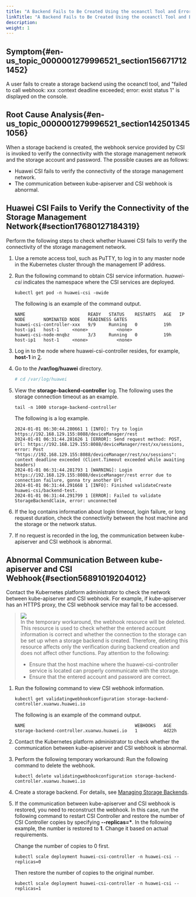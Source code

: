 ```yaml
---
title: "A Backend Fails to Be Created Using the oceanctl Tool and Error Message \"context deadline exceeded\" Is Displayed"
linkTitle: "A Backend Fails to Be Created Using the oceanctl Tool and Error Message \"context deadline exceeded\" Is Displayed"
description: 
weight: 1
---
```


## Symptom{#en-us_topic_0000001279996521_section1566717121452}

A user fails to create a storage backend using the oceanctl tool, and "failed to call webhook: xxx :context deadline exceeded; error: exist status 1" is displayed on the console.

## Root Cause Analysis{#en-us_topic_0000001279996521_section1425013451056}

When a storage backend is created, the webhook service provided by CSI is invoked to verify the connectivity with the storage management network and the storage account and password. The possible causes are as follows:

-   Huawei CSI fails to verify the connectivity of the storage management network.
-   The communication between kube-apiserver and CSI webhook is abnormal.

## Huawei CSI Fails to Verify the Connectivity of the Storage Management Network{#section17680127184319}

Perform the following steps to check whether Huawei CSI fails to verify the connectivity of the storage management network.

1.  Use a remote access tool, such as PuTTY, to log in to any master node in the Kubernetes cluster through the management IP address.
2.  <a name="li1895283018493"></a>Run the following command to obtain CSI service information.  _huawei-csi_  indicates the namespace where the CSI services are deployed.

    ```
    kubectl get pod -n huawei-csi -owide
    ```

    The following is an example of the command output.

    ```
    NAME                        READY   STATUS    RESTARTS   AGE   IP         NODE       NOMINATED NODE   READINESS GATES
    huawei-csi-controller-xxx   9/9     Running   0          19h   host-ip1   host-1     <none>           <none>
    huawei-csi-node-mnqbz       3/3     Running   0          19h   host-ip1   host-1     <none>           <none>
    ```

3.  Log in to the node where huawei-csi-controller resides, for example,  **host-1**  in  [2](#li1895283018493).
4.  Go to the  **/var/log/huawei**  directory.

    ```yaml
    # cd /var/log/huawei
    ```

5.  View the  **storage-backend-controller**  log. The following uses the storage connection timeout as an example.

    ```
    tail -n 1000 storage-backend-controller
    ```

    The following is a log example.

    ```
    2024-01-01 06:30:44.280661 1 [INFO]: Try to login https://192.168.129.155:8088/deviceManager/rest
    2024-01-01 06:31:44.281626 1 [ERROR]: Send request method: POST, Url: https://192.168.129.155:8088/deviceManager/rest/xx/sessions, error: Post "https://192.168.129.155:8088/deviceManager/rest/xx/sessions": context deadline exceeded (Client.Timeout exceeded while awaiting headers)
    2024-01-01 06:31:44.281793 1 [WARNING]: Login https://192.168.129.155:8088/deviceManager/rest error due to connection failure, gonna try another Url
    2024-01-01 06:31:44.291668 1 [INFO]: Finished validateCreate huawei-csi/backend-test.
    2024-01-01 06:31:44.291799 1 [ERROR]: Failed to validate StorageBackendClaim, error: unconnected
    ```

6.  If the log contains information about login timeout, login failure, or long request duration, check the connectivity between the host machine and the storage or the network status.
7.  If no request is recorded in the log, the communication between kube-apiserver and CSI webhook is abnormal.

## Abnormal Communication Between kube-apiserver and CSI Webhook{#section56891019204012}

Contact the Kubernetes platform administrator to check the network between kube-apiserver and CSI webhook. For example, if kube-apiserver has an HTTPS proxy, the CSI webhook service may fail to be accessed.

>![](/css-docs/public_sys-resources/en-us/icon-note.gif)  
>In the temporary workaround, the webhook resource will be deleted. This resource is used to check whether the entered account information is correct and whether the connection to the storage can be set up when a storage backend is created. Therefore, deleting this resource affects only the verification during backend creation and does not affect other functions. Pay attention to the following:
>-   Ensure that the host machine where the huawei-csi-controller service is located can properly communicate with the storage.
>-   Ensure that the entered account and password are correct.

1.  Run the following command to view CSI webhook information.

    ```
    kubectl get validatingwebhookconfiguration storage-backend-controller.xuanwu.huawei.io
    ```

    The following is an example of the command output.

    ```
    NAME                                          WEBHOOKS   AGE
    storage-backend-controller.xuanwu.huawei.io   1          4d22h
    ```

2.  Contact the Kubernetes platform administrator to check whether the communication between kube-apiserver and CSI webhook is abnormal.
3.  Perform the following temporary workaround: Run the following command to delete the webhook.

    ```
    kubectl delete validatingwebhookconfiguration storage-backend-controller.xuanwu.huawei.io
    ```

4.  Create a storage backend. For details, see  [Managing Storage Backends](/docs/storage-backend-management/managing-storage-backends).
5.  If the communication between kube-apiserver and CSI webhook is restored, you need to reconstruct the webhook. In this case, run the following command to restart CSI Controller and restore the number of CSI Controller copies by specifying  **--replicas=\***. In the following example, the number is restored to  **1**. Change it based on actual requirements.

    Change the number of copies to 0 first.

    ```
    kubectl scale deployment huawei-csi-controller -n huawei-csi --replicas=0 
    ```

    Then restore the number of copies to the original number.

    ```
    kubectl scale deployment huawei-csi-controller -n huawei-csi --replicas=1
    ```

